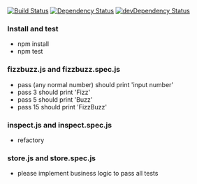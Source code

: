 [![Build Status](https://travis-ci.com/l7960261/clean-code-javascript.svg?branch=master)](https://travis-ci.com/l7960261/clean-code-javascript) [![Dependency Status](https://david-dm.org/l7960261/clean-code-javascript.svg)](https://david-dm.org/l7960261/clean-code-javascript) [![devDependency Status](https://david-dm.org/l7960261/clean-code-javascript/dev-status.svg)](https://david-dm.org/l7960261/clean-code-javascript?type=dev)

### Install and test

- npm install
- npm test

### fizzbuzz.js and fizzbuzz.spec.js

- pass (any normal number) should print 'input number'
- pass 3 should print 'Fizz'
- pass 5 should print 'Buzz'
- pass 15 should print 'FizzBuzz'

### inspect.js and inspect.spec.js

- refactory

### store.js and store.spec.js

- please implement business logic to pass all tests